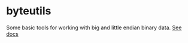 # byteutils
Some basic tools for working with big and little endian binary data.
[See docs](https://chickenjdk.github.io/docs/3.0.0)